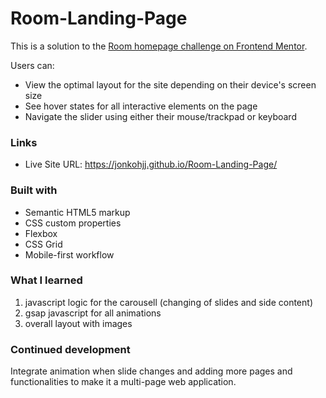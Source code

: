 # Room-Landing-Page
This is a solution to the [Room homepage challenge on Frontend Mentor](https://www.frontendmentor.io/challenges/room-homepage-BtdBY_ENq).

Users can:

- View the optimal layout for the site depending on their device's screen size
- See hover states for all interactive elements on the page
- Navigate the slider using either their mouse/trackpad or keyboard

### Links

- Live Site URL: https://jonkohjj.github.io/Room-Landing-Page/

### Built with

- Semantic HTML5 markup
- CSS custom properties
- Flexbox
- CSS Grid
- Mobile-first workflow

### What I learned

1. javascript logic for the carousell (changing of slides and side content)
3. gsap javascript for all animations
4. overall layout with images

### Continued development

Integrate animation when slide changes and adding more pages and functionalities to make it a multi-page web application.
